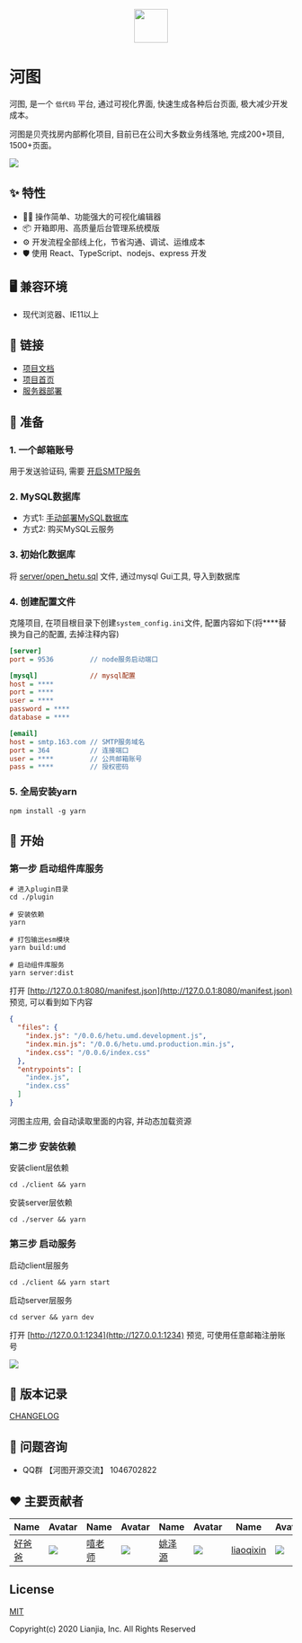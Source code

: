 <p align="center">
<img src="https://p1-juejin.byteimg.com/tos-cn-i-k3u1fbpfcp/a9202d4d9e234092881b110c5bfeee7c~tplv-k3u1fbpfcp-zoom-1.image" width="60" height="60"/>
<h1>河图</h1>
</p>

河图, 是一个 `低代码` 平台, 通过可视化界面, 快速生成各种后台页面, 极大减少开发成本。

河图是贝壳找房内部孵化项目, 目前已在公司大多数业务线落地, 完成200+项目, 1500+页面。

![](https://p3-juejin.byteimg.com/tos-cn-i-k3u1fbpfcp/c879472eac3a4e65806f7b18e188d112~tplv-k3u1fbpfcp-zoom-1.image)

## ✨ 特性
- 🚴‍♀️ 操作简单、功能强大的可视化编辑器
- 📦 开箱即用、高质量后台管理系统模版
- ⚙️ 开发流程全部线上化，节省沟通、调试、运维成本
- 🛡 使用 React、TypeScript、nodejs、express 开发

## 🖥 兼容环境  
- 现代浏览器、IE11以上

## 🔗 链接  
- [项目文档](http://139.155.239.172/)
- [项目首页](http://139.155.239.172:9536/)
- [服务器部署](/deploy.md)

## 🍼 准备
### 1. 一个邮箱账号  
用于发送验证码, 需要 [开启SMTP服务](https://www.yuque.com/pengyuanyuan-hqdma/ks1r1a/xs7xmn)  

### 2. MySQL数据库
  - 方式1: [手动部署MySQL数据库](https://www.yuque.com/pengyuanyuan-hqdma/ks1r1a/vsw0o9)  
  - 方式2: 购买MySQL云服务  

### 3. 初始化数据库   
将 [server/open_hetu.sql](/LianjiaTech/hetu/blob/master/server/open_hetu.sql) 文件, 通过mysql Gui工具, 导入到数据库  

### 4. 创建配置文件  
克隆项目, 在项目根目录下创建`system_config.ini`文件, 配置内容如下(将****替换为自己的配置, 去掉注释内容)  
```ini
[server]
port = 9536         // node服务启动端口

[mysql]             // mysql配置
host = ****
port = ****
user = ****
password = ****
database = ****

[email]
host = smtp.163.com // SMTP服务域名
port = 364          // 连接端口
user = ****         // 公共邮箱账号
pass = ****         // 授权密码
```

### 5. 全局安装yarn
```
npm install -g yarn
```

## 🚀 开始
### 第一步 启动组件库服务
```
# 进入plugin目录
cd ./plugin

# 安装依赖
yarn

# 打包输出esm模块
yarn build:umd

# 启动组件库服务
yarn server:dist
```
打开 [http://127.0.0.1:8080/manifest.json](http://127.0.0.1:8080/manifest.json) 预览, 可以看到如下内容
```json
{
  "files": {
    "index.js": "/0.0.6/hetu.umd.development.js",
    "index.min.js": "/0.0.6/hetu.umd.production.min.js",
    "index.css": "/0.0.6/index.css"
  },
  "entrypoints": [
    "index.js",
    "index.css"
  ]
}
```
河图主应用, 会自动读取里面的内容, 并动态加载资源

### 第二步 安装依赖
安装client层依赖
```shell
cd ./client && yarn
```

安装server层依赖
```shell
cd ./server && yarn
```

### 第三步 启动服务
启动client层服务
```shell
cd ./client && yarn start
```

启动server层服务
```shell
cd server && yarn dev
```

打开 [http://127.0.0.1:1234](http://127.0.0.1:1234) 预览, 可使用任意邮箱注册账号

![](https://file.ljcdn.com/hetu-cdn/hetu-display-index-1598618209.png)

## 🤝 版本记录

[CHANGELOG](/CHANGELOG.md)

## 🙋 问题咨询
- QQ群 【河图开源交流】 1046702822

## ❤️ 主要贡献者

| Name                                     | Avatar                                                                                                     | Name                                     | Avatar                                                          | Name                                   | Avatar                                                                                                    | Name                                      | Avatar                                                                                                     | Name                               | Avatar                                                                                                     |
| ---------------------------------------- | ---------------------------------------------------------------------------------------------------------- | ---------------------------------------- | --------------------------------------------------------------- | -------------------------------------- | --------------------------------------------------------------------------------------------------------- | ----------------------------------------- | ---------------------------------------------------------------------------------------------------------- | ---------------------------------- | ---------------------------------------------------------------------------------------------------------- |
| [好爸爸](https://github.com/good-father) | ![](https://avatars0.githubusercontent.com/u/18495604?s=40&u=9c52375b23eb3eb0402922cabb1cb90e910fc943&v=4) | [嘻老师](https://github.com/aa978563552) | ![](https://avatars0.githubusercontent.com/u/61268325?s=40&v=4) | [姚泽源](https://github.com/YaoZeyuan) | ![](https://avatars3.githubusercontent.com/u/7150325?s=40&u=8fb766237479748224c4425c4badd436872fcc12&v=4) | [liaoqixin](https://github.com/liaoqixin) | ![](https://avatars1.githubusercontent.com/u/39083857?s=40&u=bdc30ac0690d258bff8053d91e7ee114891de6fe&v=4) | [般若超](https://github.com/WISZC) | ![](https://avatars2.githubusercontent.com/u/37796897?s=40&u=fe779bfa82b95da9bbc39eb33bfa3ab239969e07&v=4) |


## License

[MIT](http://opensource.org/licenses/MIT)

Copyright(c) 2020 Lianjia, Inc. All Rights Reserved

